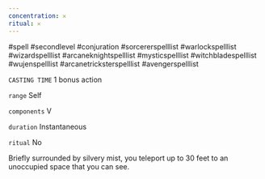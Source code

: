 ```yaml
---
concentration: 𐄂
ritual: 𐄂
---
```

#spell #secondlevel #conjuration #sorcererspelllist #warlockspelllist #wizardspelllist #arcaneknightspelllist #mysticspelllist #witchbladespelllist #wujenspelllist #arcanetricksterspelllist #avengerspelllist

`CASTING TIME`
1 bonus action

`range`
Self

`components`
V

`duration`
Instantaneous

`ritual`
No

Briefly surrounded by silvery mist, you teleport up to 30 feet to an unoccupied space that you can see.